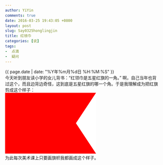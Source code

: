 ```yaml
---
author: YiYin
comments: true
date: 2016-03-25 19:43:05 +0800
layout: post
slug: Say0325honglingjin
title: 红领巾
categories: [说]
tags:
-  点滴
-  疑问
---
```

<div class="saying">
<div class="timestamp">{{ page.date | date: "%Y年%m月%d日 %H:%M:%S" }}</div>
今天听到朋友读小学的女儿背书：“红领巾是五星红旗的一角。” 啊，自己当年也背过这个，而且边背边奇怪，这到底是五星红旗的哪一个角。于是我理解成为把红旗剪成这个样子：<br/>
<img src="/public/images/flag.png"><br/>
为此每次美术课上只要画旗帜我都画成这个样子。
</div>